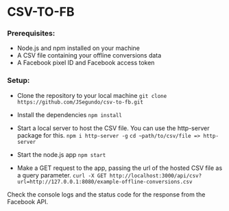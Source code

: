 # CSV-TO-FB

### Prerequisites:

- Node.js and npm installed on your machine
- A CSV file containing your offline conversions data
- A Facebook pixel ID and Facebook access token

### Setup:

- Clone the repository to your local machine
  `git clone https://github.com/JSegundo/csv-to-fb.git`

- Install the dependencies `npm install`

- Start a local server to host the CSV file. You can use the http-server package for this.
  `npm i http-server -g`
  `cd ~path/to/csv/file => http-server`

- Start the node.js app
  `npm start`

- Make a GET request to the app, passing the url of the hosted CSV file as a query parameter.
  `curl -X GET http://localhost:3000/api/csv?url=http://127.0.0.1:8080/example-offline-conversions.csv`

Check the console logs and the status code for the response from the Facebook API.
